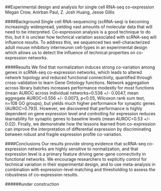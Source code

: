 ##Experimental design and analysis for single cell RNA-seq co-expression
Megan Crow, Anirban Paul, Z. Josh Huang, Jesse Gillis

####Background
Single cell RNA-sequencing (scRNA-seq) is becoming increasingly widespread, yielding vast amounts of molecular data that will need to be interpreted. Co-expression analysis is a good technique to do this, but it is unclear how technical variation associated with scRNA-seq will influence results. To address this, we sequenced two well-characterized adult mouse inhibitory interneuron cell-types in an experimental design which allows us to detect the influence of technical properties on co-expression networks. 

####Results
We find that normalization induces strong co-variation among genes in scRNA-seq co-expression networks, which leads to altered network topology and reduced functional connectivity, quantified through cross-validation to learn Gene Ontology functions. Network aggregation across library batches increases performance modestly for most functions (mean AUROC across individual networks=0.538 +/- 0.0047, mean aggregate AUROC=0.556 +/- 0.0073, p<0.05, Wilcoxon rank sum test, n=108 GO groups), but yields much higher performance for synaptic genes (AUROC=0.793). However, we discovered that performance is highly dependent on gene expression level and controlling for expression reduces learnability for synaptic genes to baseline levels (mean AUROC=0.53 +/- 0.02). Finally, we demonstrate how the lessons learned from co-expression can improve the interpretation of differential expression by discriminating between robust and fragile expression profile co-variation. 

####Conclusions
Our results provide strong evidence that scRNA-seq co-expression networks are highly sensitive to normalization, and that expression level is a primary feature driving gene-gene connectivity in functional networks. We encourage researchers to explicitly control for technical variation in their experimental design, and to use meta-analysis in combination with expression-level matching and thresholding to assess the robustness of co-expression results.


######under construction
